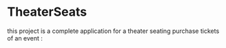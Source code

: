 # TheaterSeats
this project is a complete application for a theater seating purchase tickets of an event :  
